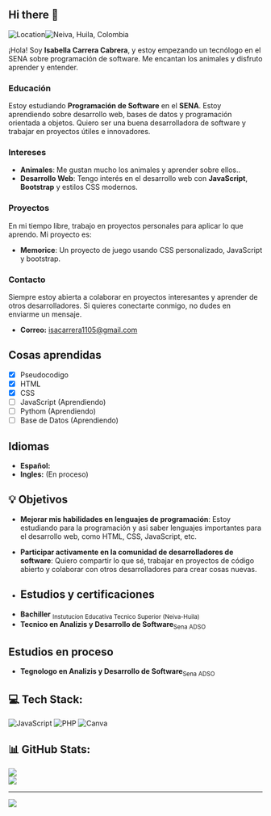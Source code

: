 ## Hi there 👋
![Location](https://img.shields.io/badge/Location:-%237289DA.svg?color=green)![Neiva, Huila, Colombia](https://img.shields.io/badge/Neiva,Huila,Colombia-%237289DA.svg?color=blue)

¡Hola! Soy **Isabella Carrera Cabrera**, y estoy empezando un tecnólogo en el SENA sobre programación de software. Me encantan los animales y disfruto aprender y entender.

### Educación

Estoy estudiando **Programación de Software** en el **SENA**. Estoy aprendiendo sobre desarrollo web, bases de datos y programación orientada a objetos. Quiero ser una buena desarrolladora de software y trabajar en proyectos útiles e innovadores.

### Intereses

- **Animales**: Me gustan mucho los animales y aprender sobre ellos..
- **Desarrollo Web**: Tengo interés en el desarrollo web con **JavaScript**, **Bootstrap** y estilos CSS modernos.

### Proyectos

En mi tiempo libre, trabajo en proyectos personales para aplicar lo que aprendo. Mi proyecto es:

- **Memorice**: Un proyecto de juego usando CSS personalizado, JavaScript y bootstrap.

### Contacto

Siempre estoy abierta a colaborar en proyectos interesantes y aprender de otros desarrolladores. Si quieres conectarte conmigo, no dudes en enviarme un mensaje.
+ **Correo:** isacarrera1105@gmail.com

## Cosas aprendidas
- [X] Pseudocodigo
- [x] HTML
- [X] CSS
- [ ] JavaScript (Aprendiendo)
- [ ] Pythom (Aprendiendo)
- [ ] Base de Datos (Aprendiendo)

## Idiomas
+  **Español:** 
+  **Ingles:** (En proceso)

## 💡 Objetivos

* **Mejorar mis habilidades en lenguajes de programación**: Estoy estudiando para la programación  y asi saber lenguajes importantes para el desarrollo web, como HTML, CSS, JavaScript, etc.
* **Participar activamente en la comunidad de desarrolladores de software**: Quiero compartir lo que sé, trabajar en proyectos de código abierto y colaborar con otros desarrolladores para crear cosas nuevas.
  
* ## Estudios y certificaciones
+ **Bachiller** <sub>Instutucion Educativa Tecnico Superior (Neiva-Huila)</sub>
+ **Tecnico en Analizis y Desarrollo de Software**<sub>Sena ADSO</sub>

## Estudios en proceso
+ **Tegnologo en Analizis y Desarrollo de Software**<sub>Sena ADSO</sub>

## 💻 Tech Stack:
![JavaScript](https://img.shields.io/badge/javascript-%23323330.svg?style=for-the-badge&logo=javascript&logoColor=%23F7DF1E) ![PHP](https://img.shields.io/badge/php-%23777BB4.svg?style=for-the-badge&logo=php&logoColor=white)  ![Canva](https://img.shields.io/badge/Canva-%2300C4CC.svg?style=for-the-badge&logo=Canva&logoColor=white) 
## 📊 GitHub Stats:
![](https://github-readme-stats.vercel.app/api?username=isacarrera11053&theme=react&hide_border=false&include_all_commits=false&count_private=false)<br/>
![](https://github-readme-streak-stats.herokuapp.com/?user=isacarrera11053&theme=react&hide_border=false)<br/>


---
[![](https://visitcount.itsvg.in/api?id=isacarrera11053&icon=8&color=0)](https://visitcount.itsvg.in)



